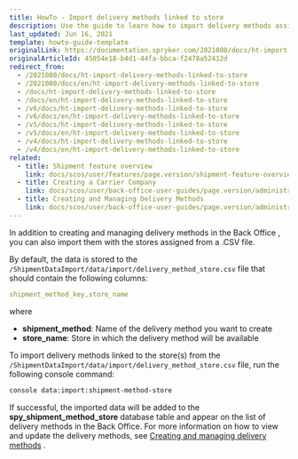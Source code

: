 ```yaml
---
title: HowTo - Import delivery methods linked to store
description: Use the guide to learn how to import delivery methods assigned to specific stores in the Back Office.
last_updated: Jun 16, 2021
template: howto-guide-template
originalLink: https://documentation.spryker.com/2021080/docs/ht-import-delivery-methods-linked-to-store
originalArticleId: 45054e18-b4d1-44fa-bbca-f2478a52412d
redirect_from:
  - /2021080/docs/ht-import-delivery-methods-linked-to-store
  - /2021080/docs/en/ht-import-delivery-methods-linked-to-store
  - /docs/ht-import-delivery-methods-linked-to-store
  - /docs/en/ht-import-delivery-methods-linked-to-store
  - /v6/docs/ht-import-delivery-methods-linked-to-store
  - /v6/docs/en/ht-import-delivery-methods-linked-to-store
  - /v5/docs/ht-import-delivery-methods-linked-to-store
  - /v5/docs/en/ht-import-delivery-methods-linked-to-store
  - /v4/docs/ht-import-delivery-methods-linked-to-store
  - /v4/docs/en/ht-import-delivery-methods-linked-to-store
related:
  - title: Shipment feature overview
    link: docs/scos/user/features/page.version/shipment-feature-overview.html
  - title: Creating a Carrier Company
    link: docs/scos/user/back-office-user-guides/page.version/administration/delivery-methods/creating-carrier-companies.html
  - title: Creating and Managing Delivery Methods
    link: docs/scos/user/back-office-user-guides/page.version/administration/delivery-methods/creating-and-managing-delivery-methods.html
---
```


In addition to creating and managing delivery methods in the Back Office <!-- link -->, you can also import them with the stores assigned from a .CSV file.

By default, the data is stored to the `/ShipmentDataImport/data/import/delivery_method_store.csv` file that should contain the following columns:

```yaml
shipment_method_key,store_name
```

where

* **shipment_method**: Name of the delivery method you want to create
* **store_name**: Store in which the delivery method will be available

To import delivery methods linked to the store(s) from the `/ShipmentDataImport/data/import/delivery_method_store.csv` file, run the following console command:

```bash
console data:import:shipment-method-store
```

If successful, the imported data will be added to the **spy_shipment_method_store** database table and appear on the list of delivery methods in the Back Office. For more information on how to view and update the delivery methods, see [Creating and managing delivery methods](/docs/scos/user/back-office-user-guides/{{site.version}}/administration/delivery-methods/creating-and-managing-delivery-methods.html) <!-- link -->.
